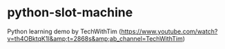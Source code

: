# python-slot-machine
Python learning demo by TechWithTim (https://www.youtube.com/watch?v=th4OBktqK1I&amp;t=2868s&amp;ab_channel=TechWithTim)

